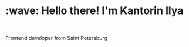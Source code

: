 <h1 align="left">:wave: Hello there! I'm Kantorin Ilya</h1>

<br/>

Frontend developer from Saint Petersburg

